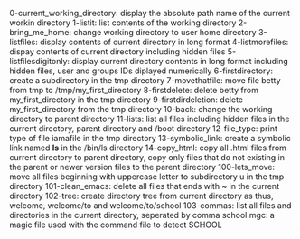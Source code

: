 0-current_working_directory: display the absolute path name of the current workin directory
1-listit: list contents of the working directory
2-bring_me_home: change working directory to user home directory
3-listfiles: display contents of current directory in long format
4-listmorefiles: dispay contents of current directory including hidden files 
5-listfilesdigitonly: display current directory contents in long format including hidden files, user and groups IDs diplayed numerically
6-firstdirectory: create a subdirectory in the tmp directory
7-movethatfile: move file betty from tmp to /tmp/my_first_directory
8-firstdelete: delete betty from my_first_directory in the tmp directory
9-firstdirdeletion: delete my_first_directory from the tmp directory
10-back: change the working directory to parent directory
11-lists: list all files including hidden files in the current directory, parent directory and /boot directory
12-file_type: print type of file iamafile in the tmp directory
13-symbolic_link: create a symbolic link named __ls__ in the /bin/ls directory
14-copy_html: copy all .html files from current directory to parent directory, copy only files that do not existing in the parent or newer version files to the parent directory
100-lets_move: move all files beginning with uppercase letter to subdirectory u in the tmp directory
101-clean_emacs: delete all files that ends with ~ in the current directory
102-tree: create directory tree from current directory as thus, welcome, welcome/to and welcome/to/school
103-commas: list all files and directories in the current directory, seperated by comma
school.mgc: a magic file used with the command file to detect SCHOOL           
